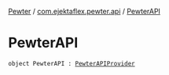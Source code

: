 [Pewter](../index.md) / [com.ejektaflex.pewter.api](index.md) / [PewterAPI](./-pewter-a-p-i.md)

# PewterAPI

`object PewterAPI : `[`PewterAPIProvider`](-pewter-a-p-i-provider/index.md)